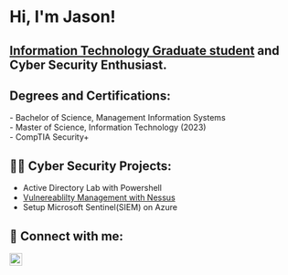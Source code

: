 <h1>Hi, I'm Jason! </h1>
<h2><a href="https://www.linkedin.com/in/jasonnwankwo/">Information Technology Graduate student</a> and Cyber Security Enthusiast. </h2>

<h2>Degrees and Certifications:</h2>
- Bachelor of Science, Management Information Systems<br/>
- Master of Science, Information Technology (2023)<br/>
- CompTIA Security+

<h2>👨‍💻 Cyber Security Projects:</h2>

- Active Directory Lab with Powershell
- <a href="https://github.com/jason-nwankwo/Nessus-Vuln/blob/main/README.md">Vulnereablilty Management with Nessus</a>
- Setup Microsoft Sentinel(SIEM) on Azure

<h2> 🤳 Connect with me:</h2>


[<img align="left" alt="Jasonnwankwo | LinkedIn" width="22px" src="https://cdn.jsdelivr.net/npm/simple-icons@v3/icons/linkedin.svg" />][linkedin]



[linkedin]: https://linkedin.com/in/jasonnwankwo

<!--
**joshmadakor1/joshmadakor1** is a ✨ _special_ ✨ repository because its `README.md` (this file) appears on your GitHub profile.
Here are some ideas to get you started:
- 🔭 I’m currently working on ...
- 🌱 I’m currently learning ...
- 👯 I’m looking to collaborate on ...
- 🤔 I’m looking for help with ...
- 💬 Ask me about ...
- 📫 How to reach me: ...
- 😄 Pronouns: ...
- ⚡ Fun fact: ...
-->
